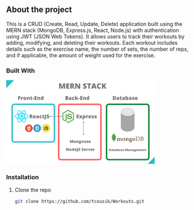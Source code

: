 ## About the project

This is a CRUD (Create, Read, Update, Delete) application built using the MERN stack (MongoDB, Express.js, React, Node.js) with authentication using JWT (JSON Web Tokens). It allows users to track their workouts by adding, modifying, and deleting their workouts. Each workout includes details such as the exercise name, the number of sets, the number of reps, and if applicable, the amount of weight used for the exercise.


### Built With

<img src="https://raw.githubusercontent.com/Brunno-DaSilva/MERN-STEP-BY-STEP/master/images/MERN.png" width="80%" >


### Installation

1. Clone the repo
   ```sh
   git clone https://github.com/tcousik/Workouts.git
   ```

